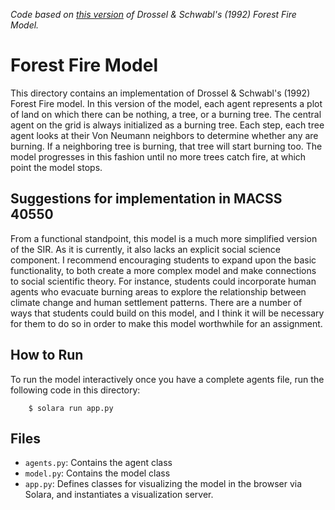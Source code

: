 *Code based on [this version](https://rf.mokslasplius.lt/forest-fire-model/#Drossel1992PRL) of Drossel & Schwabl's (1992) Forest Fire Model.*

# Forest Fire Model

This directory contains an implementation of Drossel & Schwabl's (1992) Forest Fire model. In this version of the model, each agent represents a plot of land on which there can be nothing, a tree, or a burning tree. The central agent on the grid is always initialized as a burning tree. Each step, each tree agent looks at their Von Neumann neighbors to determine whether any are burning. If a neighboring tree is burning, that tree will start burning too. The model progresses in this fashion until no more trees catch fire, at which point the model stops.

## Suggestions for implementation in MACSS 40550

From a functional standpoint, this model is a much more simplified version of the SIR. As it is currently, it also lacks an explicit social science component. I recommend encouraging students to expand upon the basic functionality, to both create a more complex model and make connections to social scientific theory. For instance, students could incorporate human agents who evacuate burning areas to explore the relationship between climate change and human settlement patterns. There are a number of ways that students could build on this model, and I think it will be necessary for them to do so in order to make this model worthwhile for an assignment. 

## How to Run

To run the model interactively once you have a complete agents file, run the following code in this directory:

```
    $ solara run app.py
```

## Files

* ``agents.py``: Contains the agent class
* ``model.py``: Contains the model class
* ``app.py``: Defines classes for visualizing the model in the browser via Solara, and instantiates a visualization server.